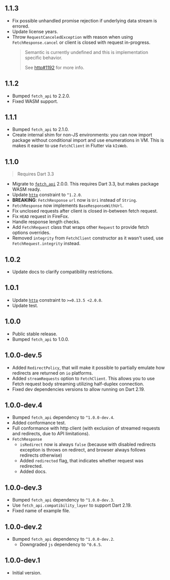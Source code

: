 ## 1.1.3

- Fix possible unhandled promise rejection if underlying data stream is errored.
- Update license years.
- Throw `RequestCanceledException` with reason when using
  `FetchResponse.cancel` or client is closed with request in-progress.
  > Semantic is currently undefined and this is implementation specific
  > behavior.
  > 
  > See [http#1192](https://github.com/dart-lang/http/issues/1192) for more
  > info.

## 1.1.2

- Bumped `fetch_api` to 2.2.0.
- Fixed WASM support.

## 1.1.1

- Bumped `fetch_api` to 2.1.0.
- Create internal shim for non-JS environments: you can now import package
  without conditional import and use enumerations in VM.
  This is makes it easier to use `FetchClient` in Flutter via `kIsWeb`.

## 1.1.0

> Requires Dart 3.3

- Migrate to [`fetch_api`](https://pub.dev/packages/fetch_api) 2.0.0.
  This requires Dart 3.3, but makes package WASM ready.
- Update [`http`](https://pub.dev/packages/http) constraint to `^1.2.0`.
- **BREAKING**: `FetchResponse` `url` now is `Uri` instead of `String`.
- `FetchResponse` now implements `BaseResponseWithUrl`.
- Fix unclosed requests after client is closed in-between fetch request.
- Fix `HEAD` request in FireFox.
- Handle response length checks.
- Add `FetchRequest` class that wraps other `Request` to provide fetch options
  overrides.
- Removed `integrity` from `FetchClient` constructor as it wasn't used, use
  `FetchRequest.integrity` instead.


## 1.0.2

- Update docs to clarify compatibility restrictions.

## 1.0.1

- Update [`http`](https://pub.dev/packages/http) constraint
  to `>=0.13.5 <2.0.0`.
- Update test.

## 1.0.0

- Public stable release.
- Bumped `fetch_api` to 1.0.0.

## 1.0.0-dev.5

- Added `RedirectPolicy`, that will make it possible to partially emulate how
  redirects are returned on `io` platforms.
- Added `streamRequests` option to `FetchClient`. This allows you to use Fetch
  request body streaming utilizing half-duplex connection.
- Fixed dev dependencies versions to allow running on Dart 2.19.

## 1.0.0-dev.4

- Bumped `fetch_api` dependency to `^1.0.0-dev.4`.
- Added conformance test.
- Full conformance with http client (with exclusion of streamed requests and
  redirects, due to API limitations).
- `FetchResponse`
  - `isRedirect` now is always `false` (because with disabled redirects
    exception is throws on redirect, and browser always follows redirects
    otherwise)
  - Added `redirected` flag, that indicates whether request was redirected.
  - Added docs.

## 1.0.0-dev.3

- Bumped `fetch_api` dependency to `^1.0.0-dev.3`.
- Use `fetch_api.compatibility_layer` to support Dart 2.19.
- Fixed name of example file.

## 1.0.0-dev.2

- Bumped `fetch_api` dependency to `^1.0.0-dev.2`.
  - Downgraded `js` dependency to `^0.6.5`.

## 1.0.0-dev.1

- Initial version.
